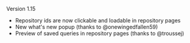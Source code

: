 <p>Version 1.15</p>
<ul>
<li>Repository ids are now clickable and loadable in repository pages</li>
<li>New what's new popup (thanks to @onewingedfallen59)</li>
<li>Preview of saved queries in repository pages (thanks to @troussej) </li>
</ul>
